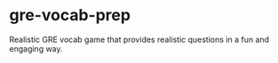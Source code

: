 # gre-vocab-prep
Realistic GRE vocab game that provides realistic questions in a fun and engaging way.
